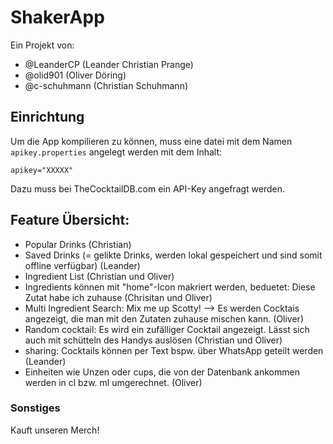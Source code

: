 # ShakerApp
Ein Projekt von:
- @LeanderCP      (Leander Christian Prange)
- @olid901        (Oliver Döring)
- @c-schuhmann    (Christian Schuhmann)

## Einrichtung
Um die App kompilieren zu können, muss eine datei mit dem Namen `apikey.properties` angelegt
werden mit dem Inhalt:
```
apikey="XXXXX"
```
Dazu muss bei TheCocktailDB.com ein API-Key angefragt werden.

## Feature Übersicht:

- Popular Drinks (Christian)
- Saved Drinks (= gelikte Drinks, werden lokal gespeichert und sind somit offline verfügbar) (Leander)
- Ingredient List (Christian und Oliver)
- Ingredients können mit "home"-Icon makriert werden, beduetet: Diese Zutat habe ich zuhause (Chrisitan und Oliver)
- Multi Ingredient Search: Mix me up Scotty! --> Es werden Cocktais angezeigt, die man mit den Zutaten zuhause mischen kann. (Oliver)
- Random cocktail: Es wird ein zufälliger Cocktail angezeigt. Lässt sich auch mit schütteln des Handys auslösen (Christian und Oliver)
- sharing: Cocktails können per Text bspw. über WhatsApp geteilt werden (Leander)
- Einheiten wie Unzen oder cups, die von der Datenbank ankommen werden in cl bzw. ml umgerechnet. (Oliver)


### Sonstiges

Kauft unseren Merch!
